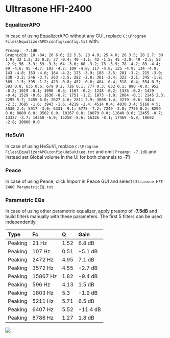 # Ultrasone HFI-2400

### EqualizerAPO
In case of using EqualizerAPO without any GUI, replace `C:\Program Files\EqualizerAPO\config\config.txt`
with:
```
Preamp: -7.1dB
GraphicEQ: 10 -84; 20 6.6; 22 5.5; 23 4.9; 25 4.0; 26 3.5; 28 2.7; 30 1.9; 32 1.2; 35 0.2; 37 -0.4; 40 -1.1; 42 -1.5; 45 -2.0; 49 -2.5; 52 -2.9; 56 -3.3; 59 -3.3; 64 -3.0; 68 -3.2; 73 -3.9; 78 -4.2; 83 -4.4; 89 -4.6; 95 -4.7; 102 -4.7; 109 -4.8; 117 -4.8; 125 -4.9; 134 -4.9; 143 -4.8; 153 -4.6; 164 -4.2; 175 -3.9; 188 -3.5; 201 -3.2; 215 -3.0; 230 -3.2; 246 -3.7; 263 -3.5; 282 -2.8; 301 -2.4; 323 -2.1; 345 -1.8; 369 -1.5; 395 -1.2; 423 -0.8; 452 -0.6; 484 -0.4; 518 -0.4; 554 0.7; 593 0.8; 635 0.6; 679 0.2; 726 0.1; 777 0.3; 832 0.1; 890 -0.0; 952 -0.2; 1019 -0.1; 1090 -0.3; 1167 -0.2; 1248 -0.2; 1336 -0.2; 1429 -0.4; 1529 -0.6; 1636 -0.7; 1751 -1.2; 1873 -1.0; 2004 -0.1; 2145 2.3; 2295 5.7; 2455 6.0; 2627 4.6; 2811 2.9; 3008 1.4; 3219 -0.6; 3444 -2.3; 3685 -1.6; 3943 -1.6; 4219 -2.4; 4514 0.4; 4830 3.4; 5168 4.5; 5530 2.4; 5917 -3.0; 6331 -9.1; 6775 -7.2; 7249 -2.0; 7756 0.2; 8299 0.0; 8880 0.0; 9502 0.0; 10167 0.0; 10879 0.0; 11640 0.0; 12455 -0.7; 13327 -3.7; 14260 -6.9; 15258 -8.6; 16326 -8.1; 17469 -5.8; 18692 -2.8; 20000 0.0
```

### HeSuVi
In case of using HeSuVi, replace `C:\Program Files\EqualizerAPO\config\HeSuVi\eq.txt` and omit `Preamp:
-7.1dB` and instead set Global volume in the UI for both channels to **-71**

### Peace
In case of using Peace, click *Import* in Peace GUI and select `Ultrasone HFI-2400 ParametricEQ.txt`.

### Parametric EQs
In case of using other parametric equalizer, apply preamp of **-7.5dB** and build filters manually with
these parameters. The first 5 filters can be used independently.

| Type    | Fc       |    Q | Gain     |
|:--------|:---------|:-----|:---------|
| Peaking | 21 Hz    | 1.52 | 6.8 dB   |
| Peaking | 107 Hz   | 0.51 | -5.1 dB  |
| Peaking | 2472 Hz  | 4.95 | 7.1 dB   |
| Peaking | 3572 Hz  | 4.55 | -2.7 dB  |
| Peaking | 15867 Hz | 1.82 | -9.4 dB  |
| Peaking | 596 Hz   | 4.13 | 1.5 dB   |
| Peaking | 1803 Hz  | 5.3  | -1.9 dB  |
| Peaking | 5211 Hz  | 5.71 | 6.5 dB   |
| Peaking | 6407 Hz  | 5.52 | -11.4 dB |
| Peaking | 8786 Hz  | 1.27 | 1.8 dB   |

![](https://raw.githubusercontent.com/jaakkopasanen/AutoEq/master/results/innerfidelity/sbaf-serious/Ultrasone%20HFI-2400/Ultrasone%20HFI-2400.png)